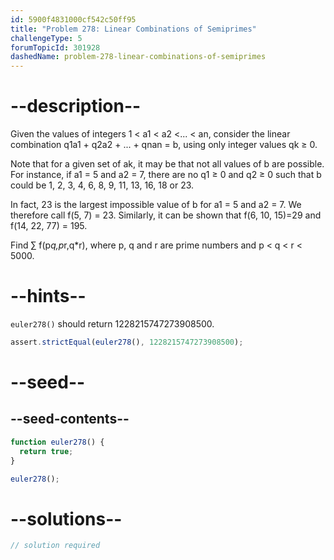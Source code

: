 ```yaml
---
id: 5900f4831000cf542c50ff95
title: "Problem 278: Linear Combinations of Semiprimes"
challengeType: 5
forumTopicId: 301928
dashedName: problem-278-linear-combinations-of-semiprimes
---
```


# --description--

Given the values of integers 1 &lt; a1 &lt; a2 &lt;... &lt; an, consider the linear combination q1a1 + q2a2 + ... + qnan = b, using only integer values qk ≥ 0.

Note that for a given set of ak, it may be that not all values of b are possible. For instance, if a1 = 5 and a2 = 7, there are no q1 ≥ 0 and q2 ≥ 0 such that b could be 1, 2, 3, 4, 6, 8, 9, 11, 13, 16, 18 or 23.

In fact, 23 is the largest impossible value of b for a1 = 5 and a2 = 7. We therefore call f(5, 7) = 23. Similarly, it can be shown that f(6, 10, 15)=29 and f(14, 22, 77) = 195.

Find ∑ f(p*q,p*r,q\*r), where p, q and r are prime numbers and p &lt; q &lt; r &lt; 5000.

# --hints--

`euler278()` should return 1228215747273908500.

```js
assert.strictEqual(euler278(), 1228215747273908500);
```

# --seed--

## --seed-contents--

```js
function euler278() {
  return true;
}

euler278();
```

# --solutions--

```js
// solution required
```
